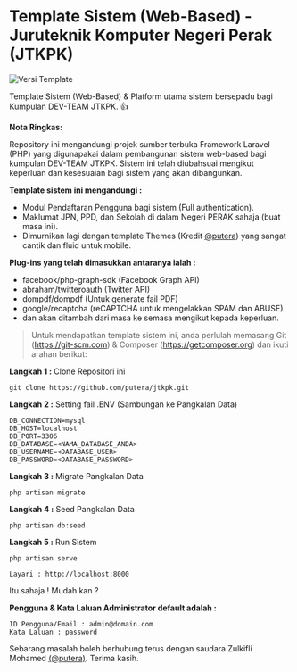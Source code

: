 # Template Sistem (Web-Based) - Juruteknik Komputer Negeri Perak (JTKPK)

![Versi Template](http://img.shields.io/badge/Versi-v0.0.1-green.svg)

Template Sistem (Web-Based) & Platform utama sistem bersepadu bagi Kumpulan DEV-TEAM JTKPK. :+1:

**Nota Ringkas:**

Repository ini mengandungi projek sumber terbuka Framework Laravel (PHP) yang digunapakai dalam pembangunan sistem web-based bagi kumpulan DEV-TEAM JTKPK. Sistem ini telah diubahsuai mengikut keperluan dan kesesuaian bagi sistem yang akan dibangunkan.

**Template sistem ini mengandungi :**

* Modul Pendaftaran Pengguna bagi sistem (Full authentication).
* Maklumat JPN, PPD, dan Sekolah di dalam Negeri PERAK sahaja (buat masa ini).
* Dimurnikan lagi dengan template Themes (Kredit [@putera](https://github.com/putera)) yang sangat cantik dan fluid untuk mobile.

**Plug-ins yang telah dimasukkan antaranya ialah :**

* facebook/php-graph-sdk (Facebook Graph API)
* abraham/twitteroauth (Twitter API)
* dompdf/dompdf (Untuk generate fail PDF)
* google/recaptcha (reCAPTCHA untuk mengelakkan SPAM dan ABUSE)
* dan akan ditambah dari masa ke semasa mengikut kepada keperluan.

> Untuk mendapatkan template sistem ini, anda perlulah memasang Git (https://git-scm.com) & Composer (https://getcomposer.org) dan ikuti arahan berikut:

**Langkah 1 :** Clone Repositori ini
```
git clone https://github.com/putera/jtkpk.git
```

**Langkah 2 :** Setting fail .ENV (Sambungan ke Pangkalan Data)
```
DB_CONNECTION=mysql
DB_HOST=localhost
DB_PORT=3306
DB_DATABASE=<NAMA_DATABASE_ANDA>
DB_USERNAME=<DATABASE_USER>
DB_PASSWORD=<DATABASE_PASSWORD>
```

**Langkah 3 :** Migrate Pangkalan Data
```
php artisan migrate
```

**Langkah 4 :** Seed Pangkalan Data
```
php artisan db:seed
```

**Langkah 5 :** Run Sistem
```
php artisan serve
```

```
Layari : http://localhost:8000
```

Itu sahaja ! Mudah kan ?

**Pengguna & Kata Laluan Administrator default adalah :**
```
ID Pengguna/Email : admin@domain.com
Kata Laluan : password
```

Sebarang masalah boleh berhubung terus dengan saudara Zulkifli Mohamed [(@putera)](https://github.com/putera). Terima kasih.
